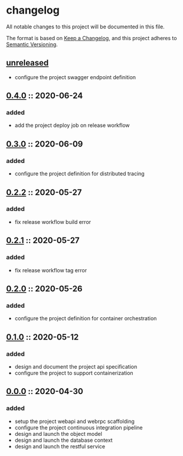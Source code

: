 # changelog

All notable changes to this project will be documented in this file.

The format is based on [Keep a Changelog][changelog],
and this project adheres to [Semantic Versioning][semver].

## [unreleased]

- configure the project swagger endpoint definition

## [0.4.0] :: 2020-06-24

### added

- add the project deploy job on release workflow

## [0.3.0] :: 2020-06-09

### added

- configure the project definition for distributed tracing

## [0.2.2] :: 2020-05-27

### added

- fix release workflow build error

## [0.2.1] :: 2020-05-27

### added

- fix release workflow tag error

## [0.2.0] :: 2020-05-26

### added

- configure the project definition for container orchestration

## [0.1.0] :: 2020-05-12

### added

- design and document the project api specification
- configure the project to support containerization

## [0.0.0] :: 2020-04-30

### added

- setup the project webapi and webrpc scaffolding
- configure the project continuous integration pipeline
- design and launch the object model
- design and launch the database context
- design and launch the restful service

[0.4.0]: https://github.com/rvtr/rvtr-svc-account/tree/0.4.0 '0.4.0'
[0.3.0]: https://github.com/rvtr/rvtr-svc-account/tree/0.3.0 '0.3.0'
[0.2.2]: https://github.com/rvtr/rvtr-svc-account/tree/0.2.2 '0.2.2'
[0.2.1]: https://github.com/rvtr/rvtr-svc-account/tree/0.2.1 '0.2.1'
[0.2.0]: https://github.com/rvtr/rvtr-svc-account/tree/0.2.0 '0.2.0'
[0.1.0]: https://github.com/rvtr/rvtr-svc-account/tree/0.1.0 '0.1.0'
[0.0.0]: https://github.com/rvtr/rvtr-svc-account/tree/0.0.0 '0.0.0'
[changelog]: https://keepachangelog.com/en/1.0.0/ 'keep a changelog'
[semver]: https://semver.org/spec/v2.0.0.html 'semantic versioning'
[unreleased]: https://github.com/rvtr/rvtr-svc-account/tree/main 'unreleased'
